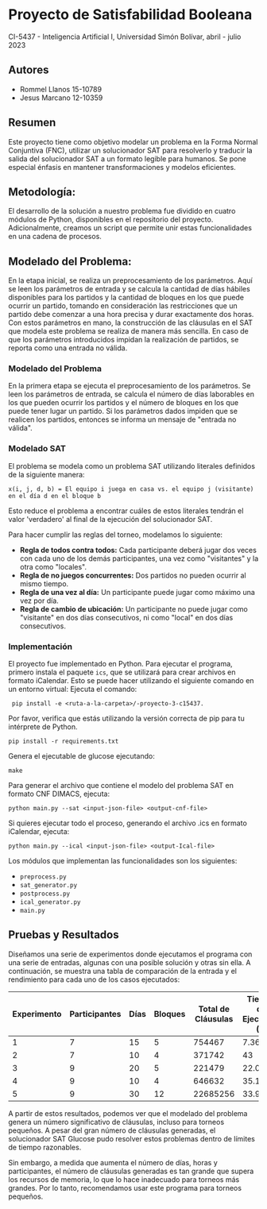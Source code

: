 # Proyecto de Satisfabilidad Booleana
CI-5437 - Inteligencia Artificial I, Universidad Simón Bolívar, abril - julio 2023

## Autores
- Rommel Llanos 15-10789
- Jesus Marcano 12-10359

## Resumen
Este proyecto tiene como objetivo modelar un problema en la Forma Normal Conjuntiva (FNC), utilizar un solucionador SAT para resolverlo y traducir la salida del solucionador SAT a un formato legible para humanos. Se pone especial énfasis en mantener transformaciones y modelos eficientes.

## Metodología:
El desarrollo de la solución a nuestro problema fue dividido en cuatro módulos de Python, disponibles en el repositorio del proyecto. Adicionalmente, creamos un script que permite unir estas funcionalidades en una cadena de procesos.

## Modelado del Problema:
En la etapa inicial, se realiza un preprocesamiento de los parámetros. Aquí se leen los parámetros de entrada y se calcula la cantidad de días hábiles disponibles para los partidos y la cantidad de bloques en los que puede ocurrir un partido, tomando en consideración las restricciones que un partido debe comenzar a una hora precisa y durar exactamente dos horas. Con estos parámetros en mano, la construcción de las cláusulas en el SAT que modela este problema se realiza de manera más sencilla. En caso de que los parámetros introducidos impidan la realización de partidos, se reporta como una entrada no válida.

### Modelado del Problema
En la primera etapa se ejecuta el preprocesamiento de los parámetros. Se leen los parámetros de entrada, se calcula el número de días laborables en los que pueden ocurrir los partidos y el número de bloques en los que puede tener lugar un partido. Si los parámetros dados impiden que se realicen los partidos, entonces se informa un mensaje de "entrada no válida".

### Modelado SAT
El problema se modela como un problema SAT utilizando literales definidos de la siguiente manera: 
```
x(i, j, d, b) = El equipo i juega en casa vs. el equipo j (visitante) en el día d en el bloque b
```
Esto reduce el problema a encontrar cuáles de estos literales tendrán el valor 'verdadero' al final de la ejecución del solucionador SAT.

Para hacer cumplir las reglas del torneo, modelamos lo siguiente:
- **Regla de todos contra todos:** Cada participante deberá jugar dos veces con cada uno de los demás participantes, una vez como "visitantes" y la otra como "locales".
- **Regla de no juegos concurrentes:** Dos partidos no pueden ocurrir al mismo tiempo.
- **Regla de una vez al día:** Un participante puede jugar como máximo una vez por día.
- **Regla de cambio de ubicación:** Un participante no puede jugar como "visitante" en dos días consecutivos, ni como "local" en dos días consecutivos.

### Implementación
El proyecto fue implementado en Python. Para ejecutar el programa, primero instala el paquete `ics`, que se utilizará para crear archivos en formato iCalendar. Esto se puede hacer utilizando el siguiente comando en un entorno virtual: 
Ejecuta el comando:
```
 pip install -e <ruta-a-la-carpeta>/-proyecto-3-c15437. 
```
Por favor, verifica que estás utilizando la versión correcta de pip para tu intérprete de Python.

```
pip install -r requirements.txt
```
Genera el ejecutable de glucose ejecutando: 
```
make
```
Para generar el archivo que contiene el modelo del problema SAT en formato CNF DIMACS, ejecuta: 
```
python main.py --sat <input-json-file> <output-cnf-file>
```
Si quieres ejecutar todo el proceso, generando el archivo .ics en formato iCalendar, ejecuta:
```
python main.py --ical <input-json-file> <output-Ical-file>
```
Los módulos que implementan las funcionalidades son los siguientes:
- `preprocess.py`
- `sat_generator.py`
- `postprocess.py`
- `ical_generator.py`
- `main.py`

## Pruebas y Resultados
Diseñamos una serie de experimentos donde ejecutamos el programa con una serie de entradas, algunas con una posible solución y otras sin ella. A continuación, se muestra una tabla de comparación de la entrada y el rendimiento para cada uno de los casos ejecutados:

| Experimento | Participantes | Días | Bloques | Total de Cláusulas | Tiempo de Ejecución (s) | Tiempo de Glucose (s) | Solución Encontrada |
|-------------|---------------|------|---------|----------------------|-------------------------|-----------------------|---------------------|
| 1           | 7             | 15   | 5       | 754467              | 7.36                    | 2.85                  | Sí                 |
| 2           | 7             | 10   | 4       | 371742              | 43                      | 40.4                  | No                  |
| 3           | 9             | 20   | 5       | 221479              | 22.02                   | 20.74                 | Sí                 |
| 4           | 9             | 10   | 4       | 646632              | 35.19                   | 31.49                 | No                  |
| 5           | 9             | 30   | 12      | 22685256            | 33.97                   | 30.45                 | Sí                 |

A partir de estos resultados, podemos ver que el modelado del problema genera un número significativo de cláusulas, incluso para torneos pequeños. A pesar del gran número de cláusulas generadas, el solucionador SAT Glucose pudo resolver estos problemas dentro de límites de tiempo razonables. 

Sin embargo, a medida que aumenta el número de días, horas y participantes, el número de cláusulas generadas es tan grande que supera los recursos de memoria, lo que lo hace inadecuado para torneos más grandes. Por lo tanto, recomendamos usar este programa para torneos pequeños.
